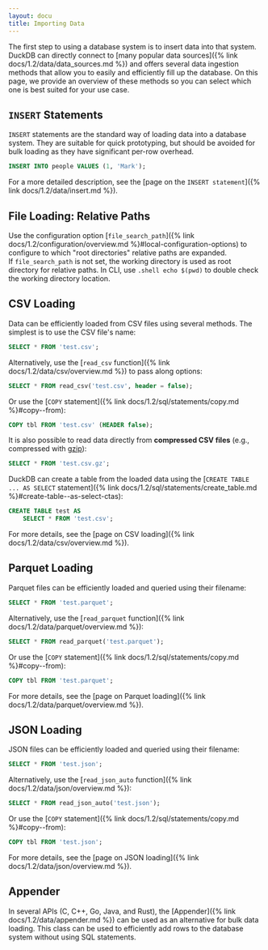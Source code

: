 ```yaml
---
layout: docu
title: Importing Data
---
```


The first step to using a database system is to insert data into that system.
DuckDB can directly connect to [many popular data sources]({% link docs/1.2/data/data_sources.md %}) and offers several data ingestion methods that allow you to easily and efficiently fill up the database.
On this page, we provide an overview of these methods so you can select which one is best suited for your use case.

## `INSERT` Statements

`INSERT` statements are the standard way of loading data into a database system. They are suitable for quick prototyping, but should be avoided for bulk loading as they have significant per-row overhead.

```sql
INSERT INTO people VALUES (1, 'Mark');
```

For a more detailed description, see the [page on the `INSERT statement`]({% link docs/1.2/data/insert.md %}).

## File Loading: Relative Paths

Use the configuration option [`file_search_path`]({% link docs/1.2/configuration/overview.md %}#local-configuration-options) to configure to which "root directories" relative paths are expanded.   
If `file_search_path` is not set, the working directory is used as root directory for relative paths. In CLI, use `.shell echo $(pwd)` to double check the working directory location.

## CSV Loading

Data can be efficiently loaded from CSV files using several methods. The simplest is to use the CSV file's name:

```sql
SELECT * FROM 'test.csv';
```

Alternatively, use the [`read_csv` function]({% link docs/1.2/data/csv/overview.md %}) to pass along options:

```sql
SELECT * FROM read_csv('test.csv', header = false);
```

Or use the [`COPY` statement]({% link docs/1.2/sql/statements/copy.md %}#copy--from):

```sql
COPY tbl FROM 'test.csv' (HEADER false);
```

It is also possible to read data directly from **compressed CSV files** (e.g., compressed with [gzip](https://www.gzip.org/)):

```sql
SELECT * FROM 'test.csv.gz';
```

DuckDB can create a table from the loaded data using the [`CREATE TABLE ... AS SELECT` statement]({% link docs/1.2/sql/statements/create_table.md %}#create-table--as-select-ctas):

```sql
CREATE TABLE test AS
    SELECT * FROM 'test.csv';
```

For more details, see the [page on CSV loading]({% link docs/1.2/data/csv/overview.md %}).

## Parquet Loading

Parquet files can be efficiently loaded and queried using their filename:

```sql
SELECT * FROM 'test.parquet';
```

Alternatively, use the [`read_parquet` function]({% link docs/1.2/data/parquet/overview.md %}):

```sql
SELECT * FROM read_parquet('test.parquet');
```

Or use the [`COPY` statement]({% link docs/1.2/sql/statements/copy.md %}#copy--from):

```sql
COPY tbl FROM 'test.parquet';
```

For more details, see the [page on Parquet loading]({% link docs/1.2/data/parquet/overview.md %}).

## JSON Loading

JSON files can be efficiently loaded and queried using their filename:

```sql
SELECT * FROM 'test.json';
```

Alternatively, use the [`read_json_auto` function]({% link docs/1.2/data/json/overview.md %}):

```sql
SELECT * FROM read_json_auto('test.json');
```

Or use the [`COPY` statement]({% link docs/1.2/sql/statements/copy.md %}#copy--from):

```sql
COPY tbl FROM 'test.json';
```

For more details, see the [page on JSON loading]({% link docs/1.2/data/json/overview.md %}).

## Appender

In several APIs (C, C++, Go, Java, and Rust), the [Appender]({% link docs/1.2/data/appender.md %}) can be used as an alternative for bulk data loading.
This class can be used to efficiently add rows to the database system without using SQL statements.
